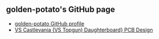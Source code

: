 
<h2>golden-potato's GitHub page</h2>

<body>
<ul>
<li><a href="https://github.com/Golden-Potato">golden-potato GitHub profile</a></li>
<li><a href="https://github.com/Golden-Potato/VS-Castlevania-TopGun-Daughterboard">VS Castlevania (VS Topgun) Daughterboard} PCB Design</a></li>
</ul>
</body>
